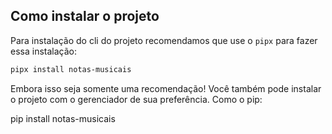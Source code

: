 ## Como instalar o projeto

Para instalação do cli do projeto recomendamos que use o `pipx` para fazer essa instalação:

```bash
pipx install notas-musicais
```

Embora isso seja somente uma recomendação! Você também pode instalar o projeto com o gerenciador de sua preferência. Como o pip:

pip install notas-musicais